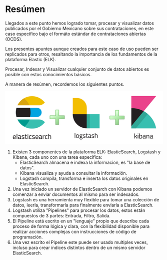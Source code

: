 # Resúmen

Llegados a este punto hemos logrado tomar, procesar y visualizar datos publicados por el Gobierno Mexicano sobre sus
contrataciones, en este caso específico bajo el formáto estándar de contrataciones abiertas (OCDS).

Los presentes apuntes aunque creados para este caso de uso pueden ser replicados para otros, resaltando la importancia
de los fundamentos de la plataforma Elastic (ELK).

Procesar, Indexar y Visualizar cualquier conjunto de datos abiertos
es posible con estos conocimientos básicos.

A manera de resúmen, recordemos los siguientes puntos.

![Plataforma ELK](elk.png "Plataforma ELK")

1. Existen 3 componentes de la plataforma ELK: ElasticSearch, Logstash y Kibana, cada uno con una tarea específica:
    - ElasticSearch almacena e indexa la informacion, es "la base de datos".
    - Kibana visualiza y ayuda a consultar la información.
    - Logstash compila, transforma e inserta los datos originales en ElasticSearch.
1. Una vez iniciado un servidor de ElasticSearch con Kibana podemos comenzar a enviar documentos al mismo para ser indexados.
1. Logstash es una herramienta muy flexible para tomar una colección de datos, leerla, transformarla para finalmente enviarla
a ElasticSearch.
1. Logstash utiliza "Pipelines" para procesar los datos, estos están compuestos de 3 partes: Entrada, Filtro, Salida.
1. El Pipeline está escrito en un "lenguaje" propio que describe cada proceso de forma lógica y clara, con la flexibilidad
disponible para realizar acciones complejas con instrucciones de código de programación.
1. Una vez escrito el Pipeline este puede ser usado multiples veces, incluso para crear índices distintos dentro de un mismo
servidor ElasticSearch.
